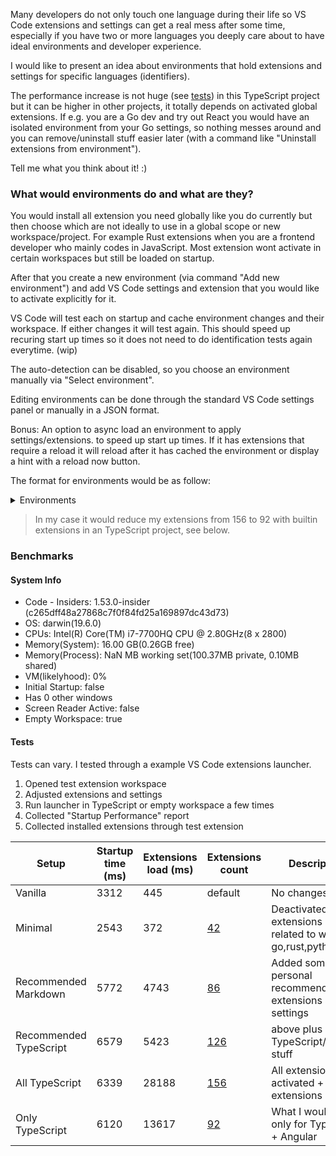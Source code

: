 Many developers do not only touch one language during their life so VS Code extensions and settings can get a real mess after some time, especially if you have two or more languages you deeply care about to have ideal environments and developer experience.

I would like to present an idea about environments that hold extensions and settings for specific languages (identifiers).

The performance increase is not huge (see [tests](#tests)) in this TypeScript project but it can be higher in other projects, it totally depends on activated global extensions. If e.g. you are a Go dev and try out React you would have an isolated environment from your Go settings, so nothing messes around and you can remove/uninstall stuff easier later (with a command like "Uninstall extensions from environment").

Tell me what you think about it! :)

### What would environments do and what are they?

You would install all extension you need globally like you do currently but then choose which are not ideally to use in a global scope or new workspace/project. For example Rust extensions when you are a frontend developer who mainly codes in JavaScript. Most extension wont activate in certain workspaces but still be loaded on startup.

After that you create a new environment (via command "Add new environment") and add VS Code settings and extension that you would like to activate explicitly for it.

VS Code will test each on startup and cache environment changes and their workspace. If either changes it will test again. This should speed up recuring start up times so it does not need to do identification tests again everytime. (wip)

The auto-detection can be disabled, so you choose an environment manually via "Select environment".

Editing environments can be done through the standard VS Code settings panel or manually in a JSON format.

Bonus: An option to async load an environment to apply settings/extensions. to speed up start up times. If it has extensions that require a reload it will reload after it has cached the environment or display a hint with a reload now button.

The format for environments would be as follow:

<details><summary>Environments</summary>

```jsonc
[
  {
    // For the cache to create
    "name": "python",
    // For the extension panel or manual selection
    "label": "Python",
    // Identifiers auto activate this environment for you.
    // For performance reasons it will not search anything recursively
    // but you can choose if you want that. This is optional!
    "identify": {
      // If a .py file was found
      "extensions": [".py"],
      // If a file with language python was found
      "languages": ["python"],
      // If a file `.python-version` etc. was found (regex allowed)
      "files": [".python-version", "requirements.txt"],
      // If e.g. extensions should be search recursively (default: false)
      "recursively": false
    },
    // Settings only for this environment
    "settings": {
      // This allows us to no longer need to do `"[python]": { }`
      "editor.defaultFormatter": "ms-python.vscode-pylance",
      // All settings are allowed
      "python.languageServer": "Pylance",
      "python.linting.enabled": true,
      "python.linting.pylintEnabled": true,
      "python.showStartPage": false,
      "python.venvPath": "~/.pyenv"
    },
    // Extensions that should be enabled
    "extensions": [
      "vscode.python", // builtin's are supported as well
      "visualstudioexptteam.vscodeintellicode",
      "ms-python.python",
      "ms-python.vscode-pylance",
      "ms-toolsai.jupyter"
    ]
  }
]
```

</details>

> In my case it would reduce my extensions from 156 to 92 with builtin extensions in an TypeScript project, see below.

### Benchmarks

#### System Info

- Code - Insiders: 1.53.0-insider (c265dff48a27868c7f0f84fd25a169897dc43d73)
- OS: darwin(19.6.0)
- CPUs: Intel(R) Core(TM) i7-7700HQ CPU @ 2.80GHz(8 x 2800)
- Memory(System): 16.00 GB(0.26GB free)
- Memory(Process): NaN MB working set(100.37MB private, 0.10MB shared)
- VM(likelyhood): 0%
- Initial Startup: false
- Has 0 other windows
- Screen Reader Active: false
- Empty Workspace: true

#### Tests

Tests can vary. I tested through a example VS Code extensions launcher.

1. Opened test extension workspace
2. Adjusted extensions and settings
3. Run launcher in TypeScript or empty workspace a few times
4. Collected "Startup Performance" report
5. Collected installed extensions through test extension

| Setup | Startup time (ms) | Extensions load (ms) | Extensions count | Description |
| --- | --- | --- | --- | --- |
| Vanilla | 3312 | 445 | default | No changes. |
| Minimal | 2543 | 372 | [42](benchmarks/MinimalExtensions.md) | Deactivated all extensions not related to web + go,rust,python |
| Recommended Markdown | 5772 | 4743 | [86](benchmarks/RecommendedExtensions.md) | Added some personal recommended extensions and settings |
| Recommended TypeScript | 6579 | 5423 | [126](benchmarks/RecommendedTypeScriptExtensions.md) | above plus TypeScript/Angular stuff |
| All TypeScript | 6339 | 28188 | [156](benchmarks/AllExtensions.md) | All extensions activated + my extensions |
| Only TypeScript | 6120 | 13617 | [92](benchmarks/OnlyTypeScriptExtensions.md) | What I would use only for TypeScript + Angular |
